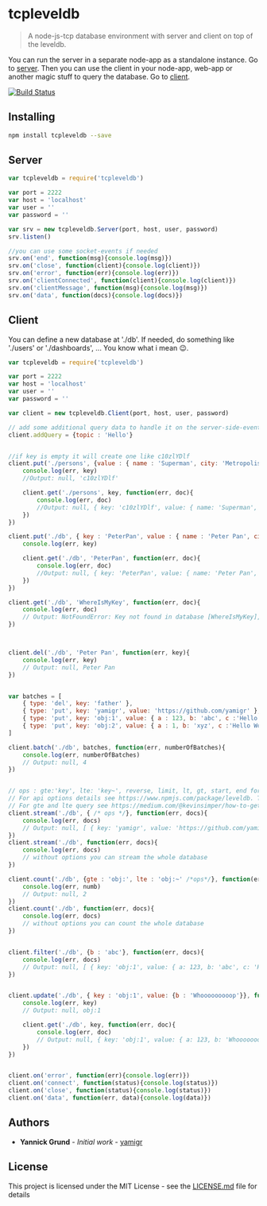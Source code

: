 # tcpleveldb

> A node-js-tcp database environment with server and client on top of the leveldb.

You can run the server in a separate node-app as a standalone instance. Go to [server](#server).
Then you can use the client in your node-app, web-app or another magic stuff to query the database. Go to [client](#client).

[![Build Status](https://travis-ci.org/yamigr/tcpleveldb.svg?branch=master)](https://travis-ci.org/yamigr/tcpleveldb)

## Installing
```sh
npm install tcpleveldb --save
```
<a name="server"></a>
## Server

```js
var tcpleveldb = require('tcpleveldb')

var port = 2222
var host = 'localhost'
var user = ''
var password = ''

var srv = new tcpleveldb.Server(port, host, user, password)
srv.listen() 

//you can use some socket-events if needed
srv.on('end', function(msg){console.log(msg)})
srv.on('close', function(client){console.log(client)})
srv.on('error', function(err){console.log(err)})
srv.on('clientConnected', function(client){console.log(client)})
srv.on('clientMessage', function(msg){console.log(msg)})
srv.on('data', function(docs){console.log(docs)})
```
<a name="client"></a>
## Client

You can define a new database at './db'. If needed, do something like './users' or './dashboards', ... You know what i mean :wink:.

```js
var tcpleveldb = require('tcpleveldb')

var port = 2222
var host = 'localhost'
var user = ''
var password = ''

var client = new tcpleveldb.Client(port, host, user, password)

// add some additional query data to handle it on the server-side-event 'clientMessage' or 'data'
client.addQuery = {topic : 'Hello'} 


//if key is empty it will create one like c10zlYDlf
client.put('./persons', {value : { name : 'Superman', city: 'Metropolis'}}, function(err, key){
    console.log(err, key)
    //Output: null, 'c10zlYDlf'

    client.get('./persons', key, function(err, doc){
        console.log(err, doc) 
        //Output: null, { key: 'c10zlYDlf', value: { name: 'Superman', city: 'Metropolis' } }
    })
})

client.put('./db', { key : 'PeterPan', value : { name : 'Peter Pan', city: 'Neverland'}}, function(err, key){
    console.log(err, key)

    client.get('./db', 'PeterPan', function(err, doc){
        console.log(err, doc) 
        //Output: null, { key: 'PeterPan', value: { name: 'Peter Pan', city: 'Neverland' } }
    })
})

client.get('./db', 'WhereIsMyKey', function(err, doc){
    console.log(err, doc) 
    // Output: NotFoundError: Key not found in database [WhereIsMyKey], { key: 'WhereIsMyKey' }
})



client.del('./db', 'Peter Pan', function(err, key){
    console.log(err, key) 
    // Output: null, Peter Pan
})


var batches = [
    { type: 'del', key: 'father' },
    { type: 'put', key: 'yamigr', value: 'https://github.com/yamigr' },
    { type: 'put', key: 'obj:1', value: { a : 123, b: 'abc', c :'Hello World!'} },
    { type: 'put', key: 'obj:2', value: { a : 1, b: 'xyz', c :'Hello World!'} }
]

client.batch('./db', batches, function(err, numberOfBatches){
    console.log(err, numberOfBatches) 
    // Output: null, 4
})


// ops : gte:'key', lte: 'key~', reverse, limit, lt, gt, start, end for timeseries...*/
// For api options details see https://www.npmjs.com/package/leveldb. Thx :)
// For gte and lte query see https://medium.com/@kevinsimper/how-to-get-range-of-keys-in-leveldb-and-how-gt-and-lt-works-29a8f1e11782 Thx :)
client.stream('./db', { /* ops */}, function(err, docs){
    console.log(err, docs) 
    // Output: null, [ { key: 'yamigr', value: 'https://github.com/yamigr' }, ...]
})
client.stream('./db', function(err, docs){
    console.log(err, docs) 
    // without options you can stream the whole database
})

client.count('./db', {gte : 'obj:', lte : 'obj:~' /*ops*/}, function(err, numb){
    console.log(err, numb) 
    // Output: null, 2
})
client.count('./db', function(err, docs){
    console.log(err, docs) 
    // without options you can count the whole database
})


client.filter('./db', {b : 'abc'}, function(err, docs){
    console.log(err, docs) 
    // Output: null, [ { key: 'obj:1', value: { a: 123, b: 'abc', c: 'Hello World!' } } ]
})


client.update('./db', { key : 'obj:1', value: {b : 'Whooooooooop'}}, function(err, key){
    console.log(err, key) 
    // Output: null, obj:1

    client.get('./db', key, function(err, doc){
        console.log(err, doc) 
        // Output: null, { key: 'obj:1', value: { a: 123, b: 'Whooooooooop', c: 'Hello World!' } }
    })
})


client.on('error', function(err){console.log(err)})
client.on('connect', function(status){console.log(status)})
client.on('close', function(status){console.log(status)})
client.on('data', function(err, data){console.log(data)})
```

## Authors

* **Yannick Grund** - *Initial work* - [yamigr](https://github.com/yamigr)


## License

This project is licensed under the MIT License - see the [LICENSE.md](lib/LICENSE.md) file for details

